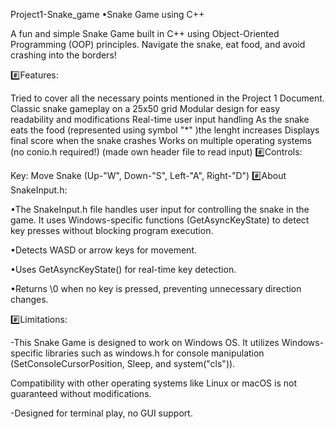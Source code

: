 Project1-Snake_game
•Snake Game using C++

A fun and simple Snake Game built in C++ using Object-Oriented Programming (OOP) principles. Navigate the snake, eat food, and avoid crashing into the borders!

#️⃣Features:

Tried to cover all the necessary points mentioned in the Project 1 Document.
Classic snake gameplay on a 25x50 grid
Modular design for easy readability and modifications
Real-time user input handling
As the snake eats the food (represented using symbol "*" )the lenght increases
Displays final score when the snake crashes
Works on multiple operating systems (no conio.h required!) (made own header file to read input)
#️⃣Controls:

Key: Move Snake (Up-"W", Down-"S", Left-"A", Right-"D")
#️⃣About SnakeInput.h:

•The SnakeInput.h file handles user input for controlling the snake in the game. It uses Windows-specific functions (GetAsyncKeyState) to detect key presses without blocking program execution.

•Detects WASD or arrow keys for movement.

•Uses GetAsyncKeyState() for real-time key detection.

•Returns \0 when no key is pressed, preventing unnecessary direction changes.

#️⃣Limitations:

-This Snake Game is designed to work on Windows OS. It utilizes Windows-specific libraries such as windows.h for console manipulation (SetConsoleCursorPosition, Sleep, and system("cls")).

Compatibility with other operating systems like Linux or macOS is not guaranteed without modifications.

-Designed for terminal play, no GUI support.
